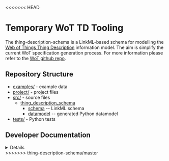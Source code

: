 <<<<<<< HEAD
# Temporary WoT TD Tooling

The thing-description-schema is a LinkML-based schema for modelling the [Web of Things Thing Description](https://www.w3.org/TR/wot-thing-description11/) information model.
The aim is simplify the current WoT specification generation process.
For more information please refer to the [WoT github repo](https://github.com/w3c/wot-thing-description/tree/main/toolchain).

## Repository Structure

* [examples/](examples/) - example data
* [project/](project/) - project files
* [src/](src/) - source files
  * [thing_description_schema](src/thing_description_schema)
    * [schema](src/thing_description_schema/schema) -- LinkML schema
    * [datamodel](resources/gens/datamodel) -- generated
      Python datamodel
* [tests/](tests/) - Python tests

## Developer Documentation

<details>
Use the `make` command to generate project artefacts:

* `make test`: validate the LinkML schema on test instances
* `make all`: make everything
* `make deploy`: deploys site
</details>
>>>>>>> thing-description-schema/master
